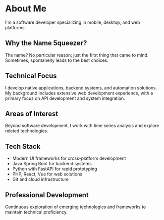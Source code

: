 <h1>About Me</h1>
<p>I'm a software developer specializing in mobile, desktop, and web platforms.</p>

<h2>Why the Name 5queezer?</h2>
<p>The name? No particular reason; just the first thing that came to mind. Sometimes, spontaneity leads to the best choices.</p>

<h2>Technical Focus</h2>
<p>I develop native applications, backend systems, and automation solutions. My background includes extensive web development experience, with a primary focus on API development and system integration.</p>

<h2>Areas of Interest</h2>
<p>Beyond software development, I work with time series analysis and explore related technologies.</p>

<h2>Tech Stack</h2>
<ul>
  <li>Modern UI frameworks for cross-platform development</li>
  <li>Java Spring Boot for backend systems</li>
  <li>Python with FastAPI for rapid prototyping</li>
  <li>PHP, React, Vue for web solutions</li>
  <li>Git and cloud infrastructure</li>
</ul>

<h2>Professional Development</h2>
<p>Continuous exploration of emerging technologies and frameworks to maintain technical proficiency.</p>
